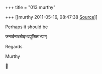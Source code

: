 +++
title = "013 murthy"

+++
[[murthy	2011-05-16, 08:47:38 [Source](https://groups.google.com/g/samskrita/c/3KQj_fx2sgM)]]



Perhaps it should be

जनार्दनाब्जोद्भवपूजिताभ्याम्

Regards

Murthy



